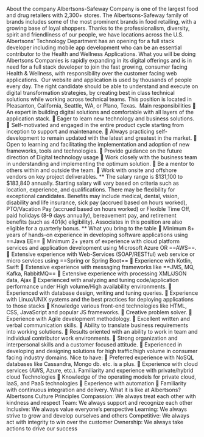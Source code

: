 About the company
Albertsons-Safeway Company is one of the largest food and drug retailers with 2,300+ stores. The
Albertsons-Safeway family of brands includes some of the most prominent brands in food retailing,
with a growing base of loyal shoppers. Thanks to the professionalism, diversity, spirit and
friendliness of our people, we have locations across the U.S.
Albertsons’ Technology Department has an opening for a full stack developer including mobile app
development who can be an essential contributor to the Health and Wellness Applications.
What you will be doing
Albertsons Companies is rapidly expanding in its digital offerings and is in need for a full stack
developer to join the fast growing, consumer facing Health &amp; Wellness, with responsibility over the
customer facing web applications.  Our website and application is used by thousands of people
every day. The right candidate should be able to understand and execute on digital transformation
strategies, by creating best in class technical solutions while working across technical teams.
This position is located in Pleasanton, California, Seattle, WA, or Plano, Texas.
 Main responsibilities
 An expert in building digital solutions and comfortable with all layers of the application stack.
 Eager to learn new technology and business solutions.
 Self-motivated and engaged in the entire product cycle starting from inception to support and
maintenance.
 Always practicing self-development to remain updated with the latest and greatest in the
market.
 Open to learning and facilitating the implementation and adoption of new frameworks, tools
and technologies.
 Provide guidance on the future direction of Digital technology usage
 Work closely with the business team in understanding and implementing the optimum
solution.
 Be a mentor to others within and outside the team.
 Work with onsite and offshore vendors on key project deliverables.
** The salary range is $131,100 to $183,840 annually. Starting salary will vary based on criteria such
as location, experience, and qualifications. There may be flexibility for exceptional candidates.
Benefits may include medical, dental, vision, disability and life insurance, sick pay (accrued based
on hours worked), PTO/Vacation Pay (accrued based on hours worked) or Flexible Time Off, paid
holidays (8-9 days annually), bereavement pay, and retirement benefits (such as 401(k) eligibility).
Associates in this position are also eligible for a quarterly bonus. **
What you bring to the table
 Minimum 8+ years of hands-on experience in developing software applications using ==Java
EE==
 Minimum 2+ years of experience with cloud platform services and application development
using Microsoft Azure OR ==AWS==.
 Extensive experience with Web-Services (SOAP/RESTful) web service or micro services
using ==Spring or Spring Boot==
 Experience with Kotlin, Swift
 Extensive experience with messaging frameworks like ==JMS, MQ, Kafka, RabbitMQ==
 Extensive experience with processing XML/JSON data, Ajax
 Experienced with analyzing and tuning code/application performance under High
volume/High availability environments.
 Experienced with database design, writing and tuning queries.
 Experience with Linux/UNIX systems and the best practices for deploying applications to
those stacks
 Knowledge various front-end technologies like HTML, CSS, JavaScript and popular JS
frameworks.
 Creative problem solver.
 Experience with Agile development methodology.
 Excellent written and verbal communication skills.
 Ability to translate business requirements into working solutions.
 Results oriented with an ability to work in team and individual contributor work environments.
 Strong organization and interpersonal skills and a customer focused attitude.
 Experienced in developing and designing solutions for high traffic/high volume in consumer
facing industry domains.
Nice to have:
 Preferred experience with NoSQL databases like Cassandra, Mongo db. etc. is a plus.
 Experience with cloud services (AWS, Azure, etc.). Familiarity and experience with
private/hybrid cloud Technologies
 Knowledge of the operating models for private cloud, IaaS, and PaaS technologies
 Experience with automation
 Familiarity with continuous integration and delivery.
What it is like at Albertsons?
Albertsons Culture Principles
Compassion: We always treat each other with kindness and respect
Team: We always support and recognize each other
Inclusive: We always value everyone’s perspective
Learning: We always strive to grow and develop ourselves and others
Competitive: We always act with integrity to win over the customer
Ownership: We always take actions to drive our success